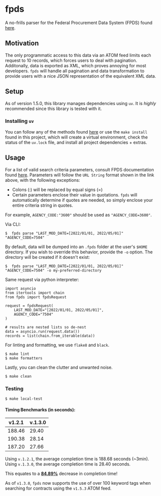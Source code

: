 # fpds
A no-frills parser for the Federal Procurement Data System (FPDS) found
[here](https://www.fpds.gov/fpdsng_cms/index.php/en/).


## Motivation
The only programmatic access to this data via an ATOM feed limits each
request to 10 records, which forces users to deal with pagination.
Additonally, data is exported as XML, which proves annoying for most
developers. `fpds` will handle all pagination and data
transformation to provide users with a nice JSON representation of the
equivalent XML data.


## Setup
As of version 1.5.0, this library manages dependencies using `uv`. It is
_highly_ recommended since this library is tested with it.

### Installing `uv`

You can follow any of the methods found [here](https://docs.astral.sh/uv/getting-started/installation/)
or use the `make install` found in this project, which will create a virtual environment,
check the status of the `uv.lock` file, and install all project dependencies + extras.


## Usage
For a list of valid search criteria parameters, consult FPDS documentation
found [here](https://www.fpds.gov/wiki/index.php/Atom_Feed_Usage). Parameters
will follow the `URL String` format shown in the link above, with the
following exceptions:

 + Colons (:) will be replaced by equal signs (=)
 + Certain parameters enclose their value in quotations. `fpds` will
automatically determine if quotes are needed, so simply enclose your
entire criteria string in quotes.

 For example, `AGENCY_CODE:"3600"` should be used as `"AGENCY_CODE=3600"`.

Via CLI:
```
$  fpds parse "LAST_MOD_DATE=[2022/01/01, 2022/05/01]" "AGENCY_CODE=7504"
```

By default, data will be dumped into an `.fpds` folder at the user's
`$HOME` directory. If you wish to override this behavior, provide the `-o`
option. The directory will be created if it doesn't exist:

```
$  fpds parse "LAST_MOD_DATE=[2022/01/01, 2022/05/01]" "AGENCY_CODE=7504" -o my-preferred-directory
```

Same request via python interpreter:
```
import asyncio
from itertools import chain
from fpds import fpdsRequest

request = fpdsRequest(
    LAST_MOD_DATE="[2022/01/01, 2022/05/01]",
    AGENCY_CODE="7504"
)

# results are nested lists so de-nest
data = asyncio.run(request.data())
records = list(chain.from_iterable(data))
```

For linting and formatting, we use `flake8` and `black`.

```
$ make lint
$ make formatters
```

Lastly, you can clean the clutter and unwanted noise.

```
$ make clean
```

### Testing
```
$ make local-test
```

#### Timing Benchmarks (in seconds):

| v1.2.1 | v.1.3.0 |
-------- | --------
188.46   | 29.40
190.38   | 28.14
187.20   | 27.66

Using `v.1.2.1`, the average completion time is 188.68 seconds (~3min).
Using `v.1.3.0`, the average completion time is 28.40 seconds.

This equates to a <u>**84.89%**</u> decrease in completion time!


As of `v1.3.0`, `fpds` now supports the use of over 100 keyword tags when searching
for contracts using the `v1.5.3` ATOM feed.
